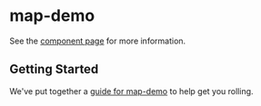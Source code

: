 map-demo
================

See the [component page](http://jhlagado.github.io/map-demo) for more information.

## Getting Started

We've put together a [guide for map-demo](http://www.polymer-project.org/docs/start/reusableelements.html) to help get you rolling.
